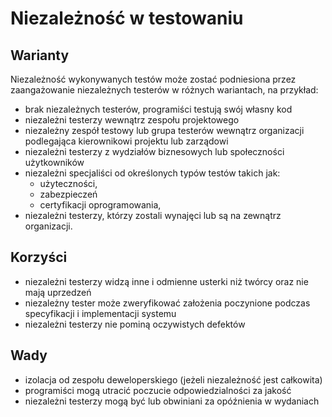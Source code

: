 # Niezależność w testowaniu

## Warianty 

Niezależność wykonywanych testów może zostać podniesiona przez zaangażowanie niezależnych testerów w różnych wariantach, na przykład: 

* brak niezależnych testerów, programiści testują swój własny kod
* niezależni testerzy wewnątrz zespołu projektowego
* niezależny zespół testowy lub grupa testerów wewnątrz organizacji podlegająca kierownikowi projektu lub zarządowi
* niezależni testerzy z wydziałów biznesowych lub społeczności użytkowników
* niezależni specjaliści od określonych typów testów takich jak: 
  * użyteczności, 
  * zabezpieczeń
  * certyfikacji oprogramowania, 
* niezależni testerzy, którzy zostali wynajęci lub są na zewnątrz organizacji. 

## Korzyści 

* niezależni testerzy widzą inne i odmienne usterki niż twórcy oraz nie mają uprzedzeń 
* niezależny tester może zweryfikować założenia poczynione podczas specyfikacji i implementacji systemu
* niezależni testerzy nie pominą oczywistych defektów

## Wady

* izolacja od zespołu deweloperskiego \(jeżeli niezależność jest całkowita\)
* programiści mogą utracić poczucie odpowiedzialności za jakość
* niezależni testerzy mogą być lub obwiniani za opóźnienia w wydaniach

